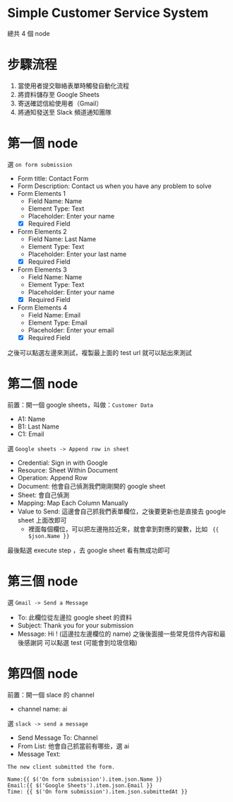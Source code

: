 # Simple Customer Service System

總共 4 個 node

# 步驟流程

1. 當使用者提交聯絡表單時觸發自動化流程
2. 將資料儲存至 Google Sheets
3. 寄送確認信給使用者（Gmail）
4. 將通知發送至 Slack 頻道通知團隊

# 第一個 node
選 `on form submission`
- Form title: Contact Form
- Form Description: Contact us when you have any problem to solve
- Form Elements 1
  - Field Name: Name
  - Element Type: Text
  - Placeholder: Enter your name
  - [x] Required Field
- Form Elements 2
  - Field Name: Last Name
  - Element Type: Text
  - Placeholder: Enter your last name
  - [x] Required Field 
- Form Elements 3
  - Field Name: Name
  - Element Type: Text
  - Placeholder: Enter your name
  - [x] Required Field 
- Form Elements 4
  - Field Name: Email
  - Element Type: Email
  - Placeholder: Enter your email
  - [x] Required Field

之後可以點選左邊來測試，複製最上面的 test url 就可以貼出來測試

# 第二個 node

前置：開一個 google sheets，叫做：`Customer Data`
- A1: Name
- B1: Last Name
- C1: Email

選 `Google sheets -> Append row in sheet`
- Credential: Sign in with Google
- Resource: Sheet Within Document
- Operation: Append Row
- Document: 他會自己偵測我們剛剛開的 google sheet
- Sheet: 會自己偵測
- Mapping: Map Each Column Manually
- Value to Send: 這邊會自己抓我們表單欄位，之後要更新也是直接去 google sheet 上面改即可
  - 裡面每個欄位，可以把左邊拖拉近來，就會拿到對應的變數，比如 ` {{ $json.Name }}`

最後點選 execute step ，去 google sheet 看有無成功即可

# 第三個 node

選 `Gmail -> Send a Message`
- To: 此欄位從左邊拉 google sheet 的資料
- Subject: Thank you for your submission
- Message: Hi !   (這邊拉左邊欄位的 name) 之後後面接一些常見信件內容和最後感謝詞
可以點選 test (可能會到垃圾信箱)

# 第四個 node
前置：開一個 slace 的 channel
- channel name: ai

選 `slack -> send a message`
- Send Message To: Channel
- From List: 他會自己抓當前有哪些，選 ai
- Message Text:
```
The new client submitted the form.

Name:{{ $('On form submission').item.json.Name }}
Email:{{ $('Google Sheets').item.json.Email }}
Time: {{ $('On form submission').item.json.submittedAt }}
```

